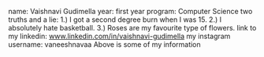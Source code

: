 name: Vaishnavi Gudimella
year: first year
program: Computer Science
two truths and a lie:
    1.) I got a second degree burn when I was 15.
    2.) I absolutely hate basketball.
    3.) Roses are my favourite type of flowers.
link to my linkedin: www.linkedin.com/in/vaishnavi-gudimella
my instagram username: vaneeshnavaa
Above is some of my information
